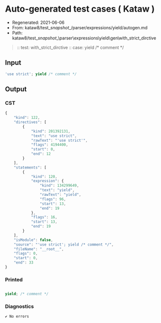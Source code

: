 # Auto-generated test cases ( Kataw )
- Regenerated: 2021-06-06
- From: kataw8/test\__snapshot__/parser/expressions/yield/autogen.md
- Path: kataw8/test\__snapshot__\parser\expressions\yield\gen\with_strict_dirctive
> :: test: with_strict_dirctive
> :: case: yield /* comment */
## Input

`````js
'use strict'; yield /* comment */
`````
## Output

### CST

```javascript
{
    "kind": 122,
    "directives": [
        {
            "kind": 201392131,
            "text": "use strict",
            "rawText": "'use strict'",
            "flags": 4194400,
            "start": 0,
            "end": 12
        }
    ],
    "statements": [
        {
            "kind": 120,
            "expression": {
                "kind": 134299649,
                "text": "yield",
                "rawText": "yield",
                "flags": 96,
                "start": 13,
                "end": 19
            },
            "flags": 16,
            "start": 13,
            "end": 19
        }
    ],
    "isModule": false,
    "source": "'use strict'; yield /* comment */",
    "fileName": "__root__",
    "flags": 0,
    "start": 0,
    "end": 33
}
```

### Printed

```javascript

yield; /* comment */
```

### Diagnostics

```javascript
✔ No errors
```

